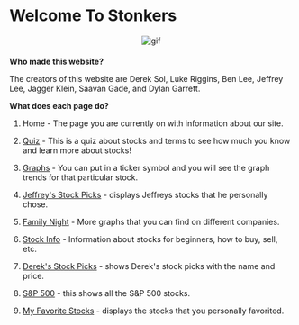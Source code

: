 # Welcome To Stonkers

<html>
<head>
    <title>Center Image</title>
    <style>
        .center {
            display: flex;
            justify-content: center;
            margin-bottom: 20px;
        }
    </style>
</head>
<body>
    <div class="center">
        <img src="https://media3.giphy.com/media/JtBZm3Getg3dqxK0zP/giphy-downsized-large.gif?cid=6c09b9523f8b517b64de56085e273298014664726e4f8b9a&ep=v1_internal_gifs_gifId&rid=giphy-downsized-large.gif&ct=g" alt="gif">
    </div>
</body>
</html>


<b>Who made this website?</b>

The creators of this website are Derek Sol, Luke Riggins, Ben Lee, Jeffrey Lee, Jagger Klein, Saavan Gade, and Dylan Garrett.

<b>What does each page do?</b>

1. Home - The page you are currently on with information about our site.

2. <a href="/Stonkers-Frontend/housing">Quiz</a> - This is a quiz about stocks and terms to see how much you know and learn more about stocks!

3. <a href="/Stonkers-Frontend/food">Graphs</a> - You can put in a ticker symbol and you will see the graph trends for that particular stock.

4. <a href="/Stonkers-Frontend/activities">Jeffrey's Stock Picks</a> - displays Jeffreys stocks that he personally chose.

5. <a href="/Stonkers-Frontend/Family-Night">Family Night</a> - More graphs that you can find on different companies.

6. <a href="/Stonkers-Frontend/gallery">Stock Info</a> - Information about stocks for beginners, how to buy, sell, etc.

7. <a href="/Stonkers-Frontend/stockprice">Derek's Stock Picks</a> - shows Derek's stock picks with the name and price.

8. <a href="/Stonkers-Frontend/S&P500">S&P 500</a> - this shows all the S&P 500 stocks.

9. <a href="/Stonkers-Frontend/favorites">My Favorite Stocks</a> - displays the stocks that you personally favorited.


